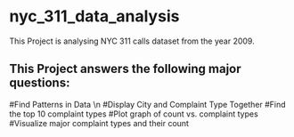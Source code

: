 # nyc_311_data_analysis
This Project is analysing NYC 311 calls dataset from the year 2009.   

## This Project answers the following major questions:
 
 #Find Patterns in Data \n
 #Display City and Complaint Type Together
 #Find the top 10 complaint types
 #Plot graph of count vs. complaint types
 #Visualize major complaint types and their count
